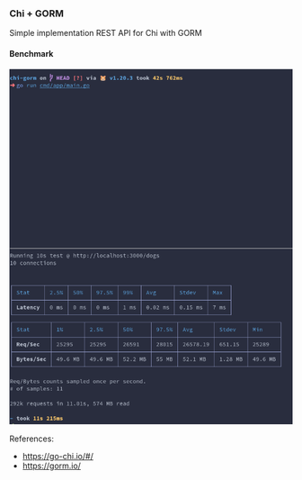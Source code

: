 ### Chi + GORM

Simple implementation REST API for Chi with GORM

#### Benchmark
![bench](https://github.com/LeandroRezendeCoutinho/chi-gorm/blob/main/img/chi_gorm_bench.png)

References:
- https://go-chi.io/#/
- https://gorm.io/
